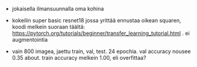 - jokaisella ilmansuunnalla oma kohina

- kokeilin super basic resnet18 jossa yrittää ennustaa oikean squaren, koodi melkein suoraan täältä: https://pytorch.org/tutorials/beginner/transfer_learning_tutorial.html . ei augmentointia
- vain 800 imagea, jaettu train, val, test. 24 epochia. val accuracy nousee 0.35 about. train accuracy melkein 1.00, eli overfittaa?
